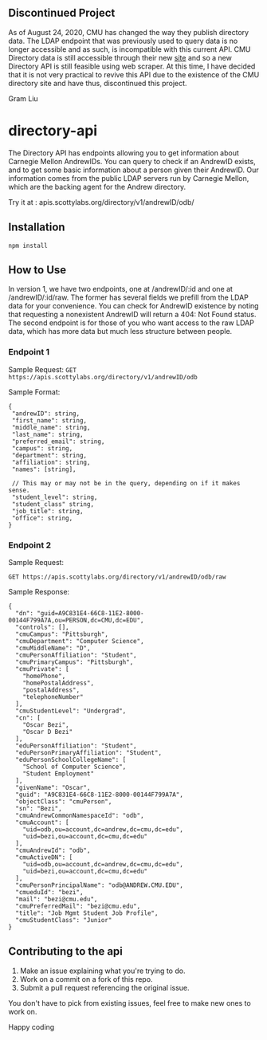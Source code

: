 ## Discontinued Project

As of August 24, 2020, CMU has changed the way they publish directory data. The LDAP endpoint that was previously used to query data is no longer accessible and as such, is incompatible with this current API. CMU Directory data is still accessible through their new [site](https://directory.andrew.cmu.edu/) and so a new Directory API is still feasible using web scraper. At this time, I have decided that it is not very practical to revive this API due to the existence of the CMU directory site and have thus, discontinued this project.

Gram Liu

# directory-api

The Directory API has endpoints allowing you to get information about Carnegie Mellon AndrewIDs. You can query to check if an AndrewID exists, and to get some basic information about a person given their AndrewID. Our information comes from the public LDAP servers run by Carnegie Mellon, which are the backing agent for the Andrew directory.

Try it at : apis.scottylabs.org/directory/v1/andrewID/odb/

## Installation

```
npm install
```

## How to Use

In version 1, we have two endpoints, one at /andrewID/:id and one at /andrewID/:id/raw. The former has several fields we prefill from the LDAP data for your convenience. You can check for AndrewID existence by noting that requesting a nonexistent AndrewID will return a 404: Not Found status. The second endpoint is for those of you who want access to the raw LDAP data, which has more data but much less structure between people.

### Endpoint 1

Sample Request:
`GET https://apis.scottylabs.org/directory/v1/andrewID/odb`

Sample Format:

```
{
 "andrewID": string,
 "first_name": string,
 "middle_name": string,
 "last_name": string,
 "preferred_email": string,
 "campus": string,
 "department": string,
 "affiliation": string,
 "names": [string],

 // This may or may not be in the query, depending on if it makes sense.
 "student_level": string,
 "student_class" string,
 "job_title": string,
 "office": string,
}
```

### Endpoint 2

Sample Request:

`GET https://apis.scottylabs.org/directory/v1/andrewID/odb/raw`

Sample Response:

```
{
  "dn": "guid=A9C831E4-66C8-11E2-8000-00144F799A7A,ou=PERSON,dc=CMU,dc=EDU",
  "controls": [],
  "cmuCampus": "Pittsburgh",
  "cmuDepartment": "Computer Science",
  "cmuMiddleName": "D",
  "cmuPersonAffiliation": "Student",
  "cmuPrimaryCampus": "Pittsburgh",
  "cmuPrivate": [
    "homePhone",
    "homePostalAddress",
    "postalAddress",
    "telephoneNumber"
  ],
  "cmuStudentLevel": "Undergrad",
  "cn": [
    "Oscar Bezi",
    "Oscar D Bezi"
  ],
  "eduPersonAffiliation": "Student",
  "eduPersonPrimaryAffiliation": "Student",
  "eduPersonSchoolCollegeName": [
    "School of Computer Science",
    "Student Employment"
  ],
  "givenName": "Oscar",
  "guid": "A9C831E4-66C8-11E2-8000-00144F799A7A",
  "objectClass": "cmuPerson",
  "sn": "Bezi",
  "cmuAndrewCommonNamespaceId": "odb",
  "cmuAccount": [
    "uid=odb,ou=account,dc=andrew,dc=cmu,dc=edu",
    "uid=bezi,ou=account,dc=cmu,dc=edu"
  ],
  "cmuAndrewId": "odb",
  "cmuActiveDN": [
    "uid=odb,ou=account,dc=andrew,dc=cmu,dc=edu",
    "uid=bezi,ou=account,dc=cmu,dc=edu"
  ],
  "cmuPersonPrincipalName": "odb@ANDREW.CMU.EDU",
  "cmueduId": "bezi",
  "mail": "bezi@cmu.edu",
  "cmuPreferredMail": "bezi@cmu.edu",
  "title": "Job Mgmt Student Job Profile",
  "cmuStudentClass": "Junior"
}
```

## Contributing to the api

1. Make an issue explaining what you're trying to do.
2. Work on a commit on a fork of this repo.
3. Submit a pull request referencing the original issue.

You don't have to pick from existing issues, feel free to make new ones to work on.

Happy coding

